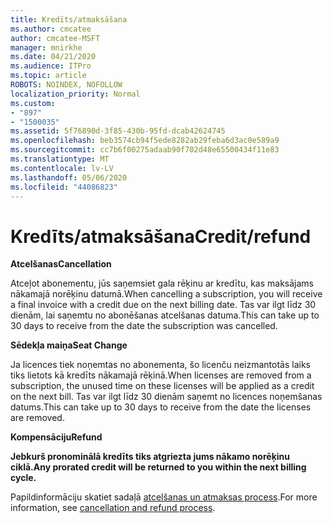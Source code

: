 ```yaml
---
title: Kredīts/atmaksāšana
ms.author: cmcatee
author: cmcatee-MSFT
manager: mnirkhe
ms.date: 04/21/2020
ms.audience: ITPro
ms.topic: article
ROBOTS: NOINDEX, NOFOLLOW
localization_priority: Normal
ms.custom:
- "897"
- "1500035"
ms.assetid: 5f76890d-3f85-430b-95fd-dcab42624745
ms.openlocfilehash: beb3574cb94f5ede8282ab29feba6d3ac0e589a9
ms.sourcegitcommit: cc7b6f00275adaab90f702d48e65500434f11e83
ms.translationtype: MT
ms.contentlocale: lv-LV
ms.lasthandoff: 05/06/2020
ms.locfileid: "44086823"
---
```

# <a name="creditrefund"></a><span data-ttu-id="9e491-102">Kredīts/atmaksāšana</span><span class="sxs-lookup"><span data-stu-id="9e491-102">Credit/refund</span></span>

<span data-ttu-id="9e491-103">**Atcelšanas**</span><span class="sxs-lookup"><span data-stu-id="9e491-103">**Cancellation**</span></span>
  
<span data-ttu-id="9e491-104">Atceļot abonementu, jūs saņemsiet gala rēķinu ar kredītu, kas maksājams nākamajā norēķinu datumā.</span><span class="sxs-lookup"><span data-stu-id="9e491-104">When cancelling a subscription, you will receive a final invoice with a credit due on the next billing date.</span></span> <span data-ttu-id="9e491-105">Tas var ilgt līdz 30 dienām, lai saņemtu no abonēšanas atcelšanas datuma.</span><span class="sxs-lookup"><span data-stu-id="9e491-105">This can take up to 30 days to receive from the date the subscription was cancelled.</span></span>
  
<span data-ttu-id="9e491-106">**Sēdekļa maiņa**</span><span class="sxs-lookup"><span data-stu-id="9e491-106">**Seat Change**</span></span>
  
<span data-ttu-id="9e491-107">Ja licences tiek noņemtas no abonementa, šo licenču neizmantotās laiks tiks lietots kā kredīts nākamajā rēķinā.</span><span class="sxs-lookup"><span data-stu-id="9e491-107">When licenses are removed from a subscription, the unused time on these licenses will be applied as a credit on the next bill.</span></span> <span data-ttu-id="9e491-108">Tas var ilgt līdz 30 dienām saņemt no licences noņemšanas datums.</span><span class="sxs-lookup"><span data-stu-id="9e491-108">This can take up to 30 days to receive from the date the licenses are removed.</span></span>

<span data-ttu-id="9e491-109">**Kompensāciju**</span><span class="sxs-lookup"><span data-stu-id="9e491-109">**Refund**</span></span>

<span data-ttu-id="9e491-110">**Jebkurš pronominālā kredīts tiks atgriezta jums nākamo norēķinu ciklā.**</span><span class="sxs-lookup"><span data-stu-id="9e491-110">**Any prorated credit will be returned to you within the next billing cycle.**</span></span>

<span data-ttu-id="9e491-111">Papildinformāciju skatiet sadaļā [atcelšanas un atmaksas process](https://docs.microsoft.com/microsoft-365/commerce/subscriptions/cancel-your-subscription?view=o365-worldwide).</span><span class="sxs-lookup"><span data-stu-id="9e491-111">For more information, see [cancellation and refund process](https://docs.microsoft.com/microsoft-365/commerce/subscriptions/cancel-your-subscription?view=o365-worldwide).</span></span> 
